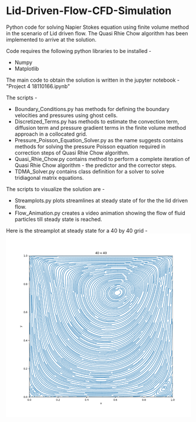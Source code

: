 # Lid-Driven-Flow-CFD-Simulation

Python code for solving Napier Stokes equation using finite volume method in the scenario of Lid driven flow. The Quasi Rhie Chow algorithm has been implemented to arrive at the solution.

Code requires the following python libraries to be installed -
 - Numpy
 - Matplotlib
 
The main code to obtain the solution is written in the jupyter notebook - "Project 4 18110166.ipynb"

The scripts -
 - Boundary_Conditions.py has methods for defining the boundary velocities and pressures using ghost cells.
 - Discretized_Terms.py has methods to estimate the convection term, diffusion term and pressure gradient terms in the finite volume method approach in a collocated grid.
 - Pressure_Poisson_Equation_Solver.py as the name suggests contains methods for solving the pressure Poisson equation required in correction steps of Quasi Rhie Chow algorithm.
 - Quasi_Rhie_Chow.py contains method to perform a complete iteration of Quasi Rhie Chow algorithm - the predictor and the corrector steps.
 - TDMA_Solver.py contains class definition for a solver to solve tridiagonal matrix equations.

The scripts to visualize the solution are -
 - Streamplots.py plots streamlines at steady state of for the the lid driven flow.
 - Flow_Animation.py creates a video animation showing the flow of fluid particles till steady state is reached.
 
Here is the streamplot at steady state for a 40 by 40 grid -
![Streamplot](/40_cross_40.png)


